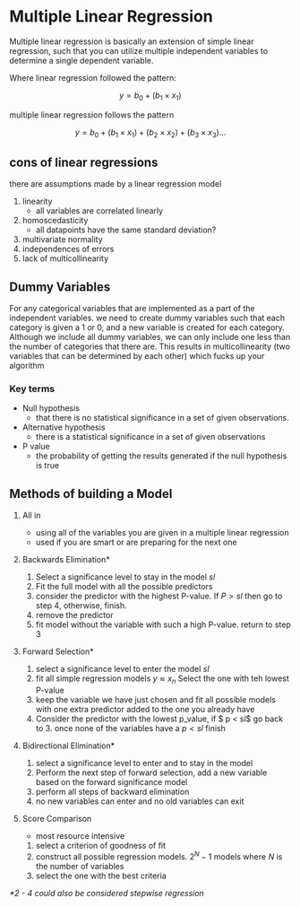 # Multiple Linear Regression

Multiple linear regression is basically an extension of simple linear regression, such that you can utilize multiple independent variables to determine a single dependent variable.

Where linear regression followed the pattern:

$$ y=b_0 + (b_1\times x_1)$$

multiple linear regression follows the pattern

$$ y=b_0 + (b_1\times x_1) + (b_2\times x_2) + (b_3\times x_3) ...$$

## cons of linear regressions

there are assumptions made by a linear regression model

1. linearity
   - all variables are correlated linearly
2. homoscedasticity
   - all datapoints have the same standard deviation?
3. multivariate normality
4. independences of errors
5. lack of multicollinearity

## Dummy Variables

For any categorical variables that are implemented as a part of the independent variables. we need to create dummy variables such that each category is given a 1 or 0, and a new variable is created for each category. Although we include all dummy variables, we can only include one less than the number of categories that there are. This results in multicollinearity (two variables that can be determined by each other) which fucks up your algorithm

### Key terms

- Null hypothesis
  - that there is no statistical significance in a set of given observations.
- Alternative hypothesis
  - there is a statistical significance in a set of given observations
- P value
  - the probability of getting the results generated if the null hypothesis is true

## Methods of building a Model

1. All in
   - using all of the variables you are given in a multiple linear regression
   - used if you are smart or are preparing for the next one
2. Backwards Elimination\*
   1. Select a significance level to stay in the model $sl$
   2. Fit the full model with all the possible predictors
   3. consider the predictor with the highest P-value. If $P > sl$ then go to step 4, otherwise, finish.
   4. remove the predictor
   5. fit model without the variable with such a high P-value. return to step 3
3. Forward Selection\*

   1. select a significance level to enter the model $sl$
   2. fit all simple regression models $y \approx x_n$ Select the one with teh lowest P-value
   3. keep the variable we have just chosen and fit all possible models with one extra predictor added to the one you already have
   4. Consider the predictor with the lowest p_value, if $ p < sl$ go back to 3. once none of the variables have a $p < sl$ finish

4. Bidirectional Elimination\*
   1. select a significance level to enter and to stay in the model
   2. Perform the next step of forward selection, add a new variable based on the forward significance model
   3. perform all steps of backward elimination
   4. no new variables can enter and no old variables can exit
5. Score Comparison
   - most resource intensive
   1. select a criterion of goodness of fit
   2. construct all possible regression models. $2^N - 1$ models where $N$ is the number of variables
   3. select the one with the best criteria

_\*2 - 4 could also be considered stepwise regression_
